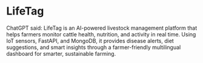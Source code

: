 # LifeTag
ChatGPT said:  LifeTag is an AI-powered livestock management platform that helps farmers monitor cattle health, nutrition, and activity in real time. Using IoT sensors, FastAPI, and MongoDB, it provides disease alerts, diet suggestions, and smart insights through a farmer-friendly multilingual dashboard for smarter, sustainable farming.
